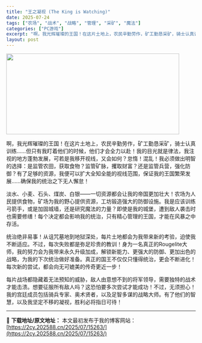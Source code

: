 ```yaml
---
title: "王之凝视 (The King is Watching)"
date: 2025-07-24
tags: ["农场", "战术", "战略", "管理", "采矿", "魔法"]
categories: ["PC游戏"]
excerpt: "啊，我光辉璀璨的王国！在这片土地上，农民辛勤劳作，矿工勤恳采矿，骑士认真训练……但只有我盯着他们的时候，他们才会全力以赴！我的目光就是律法，我注视的地方蓬勃发展，可若是我移开视线，又会如何？怠惰！混乱！我必须做出明智的选择：是监管农田，获取食物？监管矿脉，攫取财富？还是监管兵营，强化防御？有了足够的&hellip;"
layout: post
---
```


<img class="aligncenter size-full wp-image-15209" src="https://2cy.202588.cn/wp-content/uploads/2025/07/202507241426009.webp" alt="" width="460" height="215" />

啊，我光辉璀璨的王国！在这片土地上，农民辛勤劳作，矿工勤恳采矿，骑士认真训练……但只有我盯着他们的时候，他们才会全力以赴！我的目光就是律法，我注视的地方蓬勃发展，可若是我移开视线，又会如何？怠惰！混乱！我必须做出明智的选择：是监管农田，获取食物？监管矿脉，攫取财富？还是监管兵营，强化防御？有了足够的资源，我便可以扩大全知全能的视线范围，保证我的王国繁荣发展……确保我的统治之下无人懈怠！

淡水、小麦、石头、煤炭、白银——一切资源都会让我的帝国更加壮大！农场为人民提供食物，矿场为我的野心提供资源，工坊锻造强大的防御设施。我是应该训练弓箭手，或是加固城墙，还是研究魔法的力量？即使是我的城堡，遭到敌人袭击时也需要修缮！每个决定都会影响我的统治，只有精心管理的王国，才能在风暴之中存活。

统治绝非易事！从诅咒墓地到地狱深处，每片土地都会为我带来新的考验，迫使我不断适应。不过，每次失败都是弥足珍贵的教训！身为一名真正的Rougelite大师，我的努力会为我带来永久升级加成，解锁新能力、更强大的防御、更加出色的战略，为我的下次统治做好准备。真正的国王不仅仅只懂得统治，更会不断进化！每次新的尝试，都会向无可媲美的传奇更近一步！

每片战场都隐藏着无法预知的威胁，敌人由意想不到的将军领导，需要独特的战术才能击溃。想要征服所有敌人吗？这恐怕要多次尝试才能成功！不过，无须担心！我的宫廷成员包括骑兵专家、奥术贤者，以及足智多谋的战略大师。有了他们的智慧，以及我坚定不移的凝视，胜利必将指日可待！

---
📖 **下载地址/原文地址：** 本文最初发布于我的博客网站：[https://2cy.202588.cn/2025/07/15263/](https://2cy.202588.cn/2025/07/15263/)
